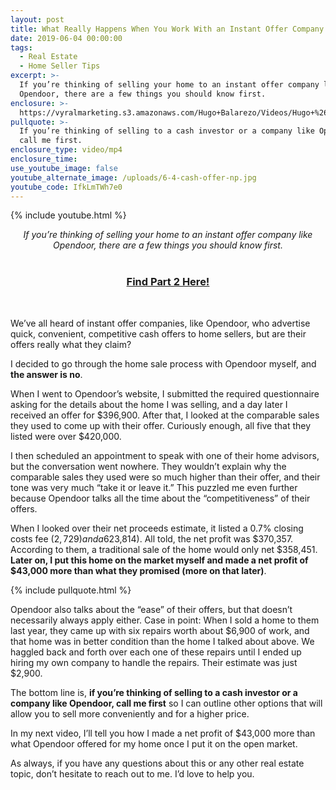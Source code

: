```yaml
---
layout: post
title: What Really Happens When You Work With an Instant Offer Company
date: 2019-06-04 00:00:00
tags:
  - Real Estate
  - Home Seller Tips
excerpt: >-
  If you’re thinking of selling your home to an instant offer company like
  Opendoor, there are a few things you should know first.
enclosure: >-
  https://vyralmarketing.s3.amazonaws.com/Hugo+Balarezo/Videos/Hugo+%26+Sheri-+Homes+and+Lifestyles+-+What+Really+Happens+When+You+Work+With+an+Instant+Offer+Company.mp4
pullquote: >-
  If you’re thinking of selling to a cash investor or a company like Opendoor,
  call me first.
enclosure_type: video/mp4
enclosure_time:
use_youtube_image: false
youtube_alternate_image: /uploads/6-4-cash-offer-np.jpg
youtube_code: IfkLmTWh7e0
---
```


{% include youtube.html %}

<center><em>If you&rsquo;re thinking of selling your home to an instant offer company like Opendoor, there are a few things you should know first.</em><br /><br /><strong></strong><h3><strong><a target="_blank" href="https://homes-lifestyles.com/how-i-sold-a-home-for-43000-more-than-what-opendoor-couldve.html">Find Part 2 Here!</a></strong></h3></center>

&nbsp;

We’ve all heard of instant offer companies, like Opendoor, who advertise quick, convenient, competitive cash offers to home sellers, but are their offers really what they claim?

I decided to go through the home sale process with Opendoor myself, and **the answer is no**.

When I went to Opendoor’s website, I submitted the required questionnaire asking for the details about the home I was selling, and a day later I received an offer for $396,900. After that, I looked at the comparable sales they used to come up with their offer. Curiously enough, all five that they listed were over $420,000.

I then scheduled an appointment to speak with one of their home advisors, but the conversation went nowhere. They wouldn’t explain why the comparable sales they used were so much higher than their offer, and their tone was very much “take it or leave it.” This puzzled me even further because Opendoor talks all the time about the “competitiveness” of their offers.

When I looked over their net proceeds estimate, it listed a 0.7% closing costs fee ($2,729) and a 6% service fee ($23,814). All told, the net profit was $370,357. According to them, a traditional sale of the home would only net $358,451. **Later on, I put this home on the market myself and made a net profit of $43,000 more than what they promised (more on that later)**.

{% include pullquote.html %}

Opendoor also talks about the “ease” of their offers, but that doesn’t necessarily always apply either. Case in point: When I sold a home to them last year, they came up with six repairs worth about $6,900 of work, and that home was in better condition than the home I talked about above. We haggled back and forth over each one of these repairs until I ended up hiring my own company to handle the repairs. Their estimate was just $2,900.

The bottom line is, **if you’re thinking of selling to a cash investor or a company like Opendoor, call me first** so I can outline other options that will allow you to sell more conveniently and for a higher price.

In my next video, I’ll tell you how I made a net profit of $43,000 more than what Opendoor offered for my home once I put it on the open market.

As always, if you have any questions about this or any other real estate topic, don’t hesitate to reach out to me. I’d love to help you.